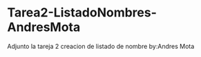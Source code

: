 # Tarea2-ListadoNombres-AndresMota
 Adjunto la tareja 2 creacion de listado de nombre by:Andres Mota 
